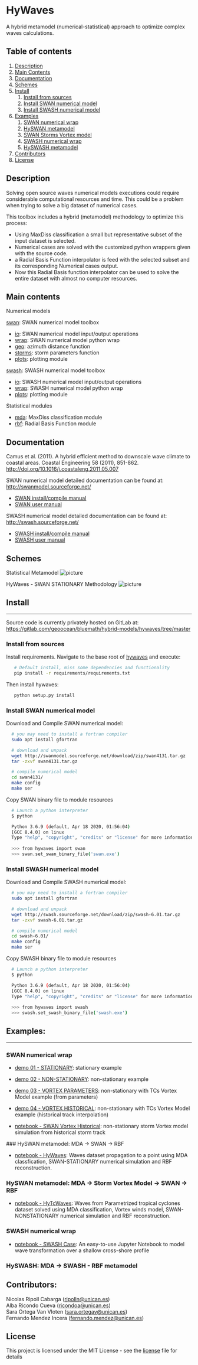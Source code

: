 # HyWaves

A hybrid metamodel (numerical-statistical) approach to optimize complex waves calculations.

## Table of contents
1. [Description](#desc)
2. [Main Contents](#mc)
3. [Documentation](#doc)
4. [Schemes](#sch)
5. [Install](#ins)
    1. [Install from sources](#ins_src)
    2. [Install SWAN numerical model](#ins_swn)
    3. [Install SWASH numerical model](#ins_swh)
6. [Examples](#exp)
    1. [SWAN numerical wrap](#exp_1)
    2. [HySWAN metamodel](#exp_2)
    3. [SWAN Storms Vortex model](#exp_3)
    4. [SWASH numerical wrap](#exp_4)
    5. [HySWASH metamodel](#exp_5)
7. [Contributors](#ctr)
8. [License](#lic)


<a name="desc"></a>
## Description

Solving open source waves numerical models executions could require considerable computational resources and time.
This could be a problem when trying to solve a big dataset of numerical cases.

This toolbox includes a hybrid (metamodel) methodology to optimize this process:

- Using MaxDiss classification a small but representative subset of the input dataset is selected.
- Numerical cases are solved with the customized python wrappers given with the source code.
- a Radial Basis Function interpolator is feed with the selected subset and its corresponding Numerical cases output.
- Now this Radial Basis function interpolator can be used to solve the entire dataset with almost no computer resources.
 

<a name="mc"></a>
## Main contents

Numerical models

[swan](./hywaves/swan/): SWAN numerical model toolbox 
- [io](./hywaves/swan/io.py): SWAN numerical model input/output operations
- [wrap](./hywaves/swan/wrap.py): SWAN numerical model python wrap 
- [geo](./hywaves/swan/geo.py): azimuth distance function
- [storms](./hywaves/swan/storms.py): storm parameters function 
- [plots](./hywaves/swan/plots/): plotting module 

[swash](./hywaves/swash/): SWASH numerical model toolbox 
- [io](./hywaves/swan/io.py): SWASH numerical model input/output operations
- [wrap](./hywaves/swan/wrap.py): SWASH numerical model python wrap 
- [plots](./hywaves/swan/plots/): plotting module 

Statistical modules 

- [mda](./hywaves/statistical/mda.py): MaxDiss classification module 
- [rbf](./hywaves/statistical/rbf.py): Radial Basis Function module


<a name="doc"></a>
## Documentation

Camus et al. (2011). A hybrid efficient method to downscale wave climate to coastal areas. Coastal Engineering 58 (2011), 851-862. <http://doi.org/10.1016/j.coastaleng.2011.05.007>

SWAN numerical model detailed documentation can be found at: <http://swanmodel.sourceforge.net/> 

- [SWAN install/compile manual](http://swanmodel.sourceforge.net/download/download.htm)
- [SWAN user manual](http://swanmodel.sourceforge.net/online_doc/swanuse/)

SWASH numerical model detailed documentation can be found at: <http://swash.sourceforge.net/>

- [SWASH install/compile manual](http://swash.sourceforge.net/download/download.htm)
- [SWASH user manual](http://swash.sourceforge.net/online_doc/swashuse/swashuse.html)

<a name="sch"></a>
## Schemes

Statistical Metamodel
![picture](docs/img/metamodel.svg)

HyWaves - SWAN STATIONARY Methodology
![picture](docs/img/mdaswanrbf.svg)


<a name="ins"></a>
## Install
- - -

Source code is currently privately hosted on GitLab at:  <https://gitlab.com/geoocean/bluemath/hybrid-models/hywaves/tree/master> 


<a name="ins_src"></a>
### Install from sources

Install requirements. Navigate to the base root of [hywaves](./) and execute:

```bash
   # Default install, miss some dependencies and functionality
   pip install -r requirements/requirements.txt
```

Then install hywaves:

```bash
   python setup.py install

```

<a name="ins_swn"></a>
### Install SWAN numerical model 

Download and Compile SWAN numerical model:

```bash
  # you may need to install a fortran compiler
  sudo apt install gfortran

  # download and unpack
  wget http://swanmodel.sourceforge.net/download/zip/swan4131.tar.gz
  tar -zxvf swan4131.tar.gz

  # compile numerical model
  cd swan4131/
  make config
  make ser
```

Copy SWAN binary file to module resources

```bash
  # Launch a python interpreter
  $ python

  Python 3.6.9 (default, Apr 18 2020, 01:56:04) 
  [GCC 8.4.0] on linux
  Type "help", "copyright", "credits" or "license" for more information.
  
  >>> from hywaves import swan
  >>> swan.set_swan_binary_file('swan.exe')
```

<a name="ins_swh"></a>
### Install SWASH numerical model 

Download and Compile SWASH numerical model:

```bash
  # you may need to install a fortran compiler
  sudo apt install gfortran

  # download and unpack
  wget http://swash.sourceforge.net/download/zip/swash-6.01.tar.gz
  tar -zxvf swash-6.01.tar.gz

  # compile numerical model
  cd swash-6.01/
  make config
  make ser
```

Copy SWASH binary file to module resources

```bash
  # Launch a python interpreter
  $ python

  Python 3.6.9 (default, Apr 18 2020, 01:56:04) 
  [GCC 8.4.0] on linux
  Type "help", "copyright", "credits" or "license" for more information.
  
  >>> from hywaves import swash
  >>> swash.set_swash_binary_file('swash.exe')
```


<a name="exp"></a>
## Examples:
- - -

<a name="exp_1"></a>
### SWAN numerical wrap 

- [demo 01 - STATIONARY](./scripts/hyswan/demo_01_stat.py): stationary example
- [demo 02 - NON-STATIONARY](./scripts/hyswan/demo_02_nonstat.py): non-stationary example
- [demo 03 - VORTEX PARAMETERS](./scripts/hyswan/demo_03_nonstat_vortex_params.py): non-stationary with TCs Vortex Model example (from parameters)
- [demo 04 - VORTEX HISTORICAL](./scripts/hyswan/demo_03_nonstat_vortex_hist.py): non-stationary with TCs Vortex Model example (historical track interpolation)

- [notebook - SWAN Vortex Historical](./notebooks/hyswan/nb_02_VORTEX_NONSTAT.ipynb): non-stationary storm Vortex model simulation from historical storm track

<a name="exp_2"></a>
### HySWAN metamodel: MDA -> SWAN -> RBF

- [notebook - HyWaves](./notebooks/hyswan/nb_01_MDA_STATIONARY_RBF.ipynb): Waves dataset propagation to a point using MDA classfication, SWAN-STATIONARY numerical simulation and RBF reconstruction. 

<a name="exp_3"></a>
### HySWAN metamodel: MDA -> Storm Vortex Model -> SWAN -> RBF

- [notebook - HyTcWaves](./notebooks/hyswan/nb_03_MDA_VORTEX_NONSTAT_RBF.ipynb): Waves from Parametrized tropical cyclones dataset solved using MDA classification, Vortex winds model, SWAN-NONSTATIONARY numerical simulation and RBF reconstruction. 

<a name="exp_4"></a>
### SWASH numerical wrap 

- [notebook - SWASH Case](./notebooks/hyswash/Swash_case.ipynb): An easy-to-use Jupyter Notebook to model wave transformation over a shallow cross-shore profile

<a name="exp_5"></a>
### HySWASH: MDA -> SWASH - RBF metamodel


<a name="ctr"></a>
## Contributors:

Nicolas Ripoll Cabarga (ripolln@unican.es)\
Alba Ricondo Cueva (ricondoa@unican.es)\
Sara Ortega Van Vloten (sara.ortegav@unican.es)\
Fernando Mendez Incera (fernando.mendez@unican.es)


<a name="lic"></a>
## License

This project is licensed under the MIT License - see the [license](./LICENSE.txt) file for details

